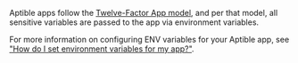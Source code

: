 Aptible apps follow the [Twelve-Factor App model](http://12factor.net/), and per that model, all sensitive variables are passed to the app via environment variables.

For more information on configuring ENV variables for your Aptible app, see ["How do I set environment variables for my app?"](/support/topics/cli/how-to-set-environment-variables).

